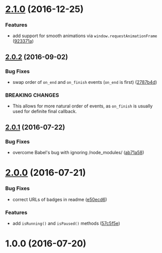 <a name="2.1.0"></a>
# [2.1.0](https://github.com/fczbkk/animate/compare/v2.0.2...v2.1.0) (2016-12-25)


### Features

* add support for smooth animations via `window.requestAnimationFrame` ([923371a](https://github.com/fczbkk/animate/commit/923371a))



<a name="2.0.2"></a>
## [2.0.2](https://github.com/fczbkk/animate/compare/v2.0.1...v2.0.2) (2016-09-02)


### Bug Fixes

* swap order of `on_end` and `on_finish` events (`on_end` is first) ([2787b4d](https://github.com/fczbkk/animate/commit/2787b4d))


### BREAKING CHANGES

* This allows for more natural order of events, as `on_finish` is usually used for definite final callback.



<a name="2.0.1"></a>
## [2.0.1](https://github.com/fczbkk/animate/compare/v2.0.0...v2.0.1) (2016-07-22)


### Bug Fixes

* overcome Babel's bug with ignoring /node_modules/ ([ab71a58](https://github.com/fczbkk/animate/commit/ab71a58))



<a name="2.0.0"></a>
# [2.0.0](https://github.com/fczbkk/animate/compare/v1.0.0...v2.0.0) (2016-07-21)


### Bug Fixes

* correct URLs of badges in readme ([e50ecd6](https://github.com/fczbkk/animate/commit/e50ecd6))


### Features

* add `isRunning()` and `isPaused()` methods ([57c5f5e](https://github.com/fczbkk/animate/commit/57c5f5e))



<a name="1.0.0"></a>
# 1.0.0 (2016-07-20)



